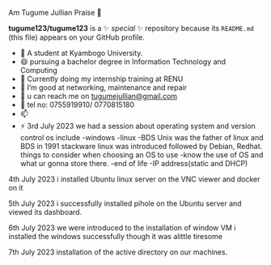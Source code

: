 Am Tugume Jullian Praise 👋

**tugume123/tugume123** is a ✨ _special_ ✨ repository because its `README.md` (this file) appears on your GitHub profile.


- 🔭 A student at Kyambogo University.
- 😄 pursuing a bachelor degree in Information Technology and Computing
- 🌱 Currently doing my internship training at RENU
- 👯 I’m good at networking, maintenance and repair
- 🤔 u can reach me on tugumejullian@gmail.com
- 💬 tel no: 0755919910/ 0770815180
- 📫  
- ⚡ 
3rd July 2023
we had a session about operating system and version control
os include
-windows
-linux
-BDS
Unix was the father of linux and BDS
in 1991 stackware linux was introduced followed by Debian, Redhat.
things to consider when choosing an OS to use
-know the use of OS  and what ur gonna store there.
-end of life
-IP address(static and DHCP)


4th July 2023
i installed Ubuntu linux server on the VNC viewer and docker on it

5th July 2023
i successfully installed pihole on the Ubuntu server and viewed its dashboard.

6th July 2023
we were introduced to the installation of window VM 
i installed the windows successfully though it was alittle tiresome

7th July 2023
installation of the active directory on our machines.